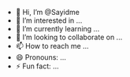 - 👋 Hi, I’m @Sayidme
- 👀 I’m interested in ...
- 🌱 I’m currently learning ...
- 💞️ I’m looking to collaborate on ...
- 📫 How to reach me ...
- 😄 Pronouns: ...
- ⚡ Fun fact: ...

<!---
Sayidme/Sayidme is a ✨ special ✨ repository because its `README.md` (this file) appears on your GitHub profile.
You can click the Preview link to take a look at your changes.
--->
